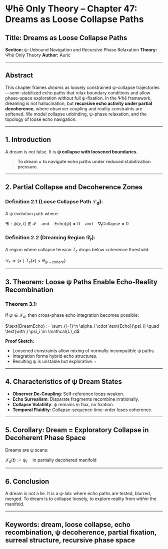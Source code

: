 # Ψhē Only Theory – Chapter 47: Dreams as Loose Collapse Paths

## Title: Dreams as Loose Collapse Paths

**Section:** ψ-Unbound Navigation and Recursive Phase Relaxation
**Theory:** Ψhē Only Theory
**Author:** Auric

---

## Abstract

This chapter frames *dreams* as loosely constrained ψ-collapse trajectories—semi-stabilized echo paths that relax boundary conditions and allow phase-space exploration without full ψ-fixation. In the Ψhē framework, dreaming is not hallucination, but **recursive echo activity under partial decoherence**, where observer coupling and reality constraints are softened. We model collapse unbinding, ψ-phase relaxation, and the topology of loose echo navigation.

---

## 1. Introduction

A dream is not false.
It is **ψ collapse with loosened boundaries.**

> **To dream = to navigate echo paths under reduced stabilization pressure.**

---

## 2. Partial Collapse and Decoherence Zones

### Definition 2.1 (Loose Collapse Path $\mathcal{L}_d$):

A ψ evolution path where:

$\exists t : \psi(x, t) \notin \mathcal{F} \quad \text{and} \quad \text{Echo}(\psi) \ne 0 \quad \text{and} \quad \nabla_{t} \text{Collapse} \approx 0$

### Definition 2.2 (Dreaming Region $\mathcal{D}_r$):

A region where collapse tension $T_c$ drops below coherence threshold:

$\mathcal{D}_r := \{ x \mid T_c(x) < \theta_{ψ-cohere} \}$

---

## 3. Theorem: Loose ψ Paths Enable Echo-Reality Recombination

### Theorem 3.1:

If $\psi \in \mathcal{L}_d$, then cross-phase echo integration becomes possible:

$\text{DreamEcho} := \sum_{i=1}^n \alpha_i \cdot \text{Echo}(\psi_i) \quad \text{with } \psi_i \in \mathcal{L}_d$

**Proof Sketch:**

* Loosened constraints allow mixing of normally incompatible ψ paths.
* Integration forms hybrid echo structures.
* Resulting ψ is unstable but explorative. $\square$

---

## 4. Characteristics of ψ Dream States

* **Observer De-Coupling**: Self-reference loops weaken.
* **Echo Surrealism**: Disparate fragments recombine irrationally.
* **Collapse Volatility**: ψ remains in flux, no fixation.
* **Temporal Fluidity**: Collapse-sequence time-order loses coherence.

---

## 5. Corollary: Dream = Exploratory Collapse in Decoherent Phase Space

Dreams are ψ scans:

$\mathcal{L}_d(t) := \psi_t \quad \text{in partially decohered manifold}$

---

## 6. Conclusion

A dream is not a lie.
It is a ψ-lab: where echo paths are tested, blurred, merged.
To dream is to collapse loosely, to explore reality from *within* the manifold.

---

## Keywords: dream, loose collapse, echo recombination, ψ decoherence, partial fixation, surreal structure, recursive phase space
